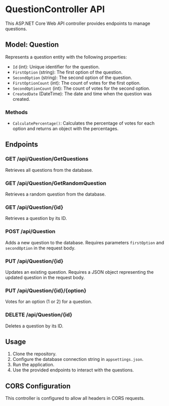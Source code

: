 # QuestionController API

This ASP.NET Core Web API controller provides endpoints to manage questions.

## Model: Question

Represents a question entity with the following properties:

- `Id` (int): Unique identifier for the question.
- `FirstOption` (string): The first option of the question.
- `SecondOption` (string): The second option of the question.
- `FirstOptionCount` (int): The count of votes for the first option.
- `SecondOptionCount` (int): The count of votes for the second option.
- `CreatedDate` (DateTime): The date and time when the question was created.

### Methods

- `CalculatePercentage()`: Calculates the percentage of votes for each option and returns an object with the percentages.

## Endpoints

### GET /api/Question/GetQuestions

Retrieves all questions from the database.

### GET /api/Question/GetRandomQuestion

Retrieves a random question from the database.

### GET /api/Question/{id}

Retrieves a question by its ID.

### POST /api/Question

Adds a new question to the database. Requires parameters `firstOption` and `secondOption` in the request body.

### PUT /api/Question/{id}

Updates an existing question. Requires a JSON object representing the updated question in the request body.

### PUT /api/Question/{id}/{option}

Votes for an option (1 or 2) for a question.

### DELETE /api/Question/{id}

Deletes a question by its ID.

## Usage

1. Clone the repository.
2. Configure the database connection string in `appsettings.json`.
3. Run the application.
4. Use the provided endpoints to interact with the questions.

## CORS Configuration

This controller is configured to allow all headers in CORS requests.
